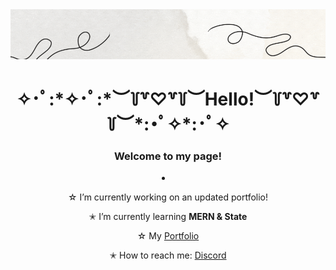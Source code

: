 <img src="https://github.com/hakuxo/hakuxo/blob/main/github%20banner%20(960%20%C3%97%20152%20px)%20(640%20%C3%97%20152%20px)%20(960%20%C3%97%20152%20px)%20(1).gif?raw=true" alt="banner">


<h1 align="center"> ✧･ﾟ:*✧･ﾟ:*︶꒦꒷♡꒷꒦︶Hello!︶꒦꒷♡꒷꒦︶*:･ﾟ✧*:･ﾟ✧</h1>
<h3 align="center">Welcome to my page!</h3>



<li align="center">
  
  ☆ I’m currently working on an updated portfolio!
 
  ✭ I’m currently learning **MERN & State**
 
  ☆ My [Portfolio](https://hakuxo.github.io/Portfolio/)
 
  ✭ How to reach me: [Discord](discordapp.com/users/247509558883385345)
 
 </li>

 

